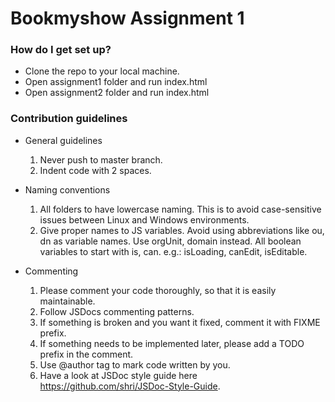 # Bookmyshow Assignment 1

### How do I get set up? ###

* Clone the repo to your local machine.
* Open assignment1 folder and run index.html
* Open assignment2 folder and run index.html

### Contribution guidelines ###

* General guidelines
  1. Never push to master branch.
  2. Indent code with 2 spaces.

* Naming conventions
  1. All folders to have lowercase naming. This is to avoid case-sensitive issues between Linux and Windows environments.
  2. Give proper names to JS variables. Avoid using abbreviations like ou, dn as variable names. Use orgUnit, domain instead. All boolean variables to start with is, can. e.g.: isLoading, canEdit, isEditable.

* Commenting
  1. Please comment your code thoroughly, so that it is easily maintainable.
  2. Follow JSDocs commenting patterns.
  3. If something is broken and you want it fixed, comment it with FIXME prefix.
  4. If something needs to be implemented later, please add a TODO prefix in the comment.
  5. Use @author tag to mark code written by you.
  6. Have a look at JSDoc style guide here https://github.com/shri/JSDoc-Style-Guide.